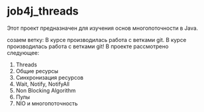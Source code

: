 # job4j_threads

Этот проект предназначен для изучения основ многопоточности в Java.

созаем ветку:
В курсе производилась работа с ветками git.
В курсе производилась работа с ветками git!
В проекте рассмотрено следующее:
1. Threads
2. Общие ресурсы
3. Синхронизация ресурсов
4. Wait, Notify, NotifyAll
5. Non Blocking Algorithm
6. Пулы
7. NIO и многопоточность